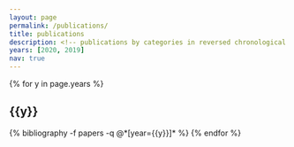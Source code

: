 ```yaml
---
layout: page
permalink: /publications/
title: publications
description: <!-- publications by categories in reversed chronological order. generated by jekyll-scholar. -->
years: [2020, 2019]
nav: true
---
```


<div class="publications">

{% for y in page.years %}
  <h2 class="year">{{y}}</h2>
  {% bibliography -f papers -q @*[year={{y}}]* %}
{% endfor %}

</div>
